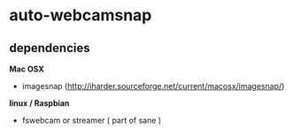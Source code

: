 # auto-webcamsnap

## dependencies

**Mac OSX**
- imagesnap (http://iharder.sourceforge.net/current/macosx/imagesnap/)

**linux / Raspbian**
- fswebcam or streamer ( part of sane )